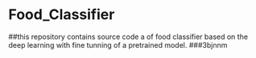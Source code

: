 # Food_Classifier
##this repository contains source code a of food classifier based on the deep learning with fine tunning of a pretrained model.
###3bjnnm
